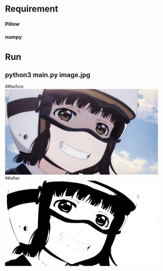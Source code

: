 # Requirement
### Pillow
### numpy

# Run
## python3 main.py image.jpg

##before
![Alt text](old.jpg?raw=true "before")
##after 
![Alt text](vector.jpg?raw=true "after")
